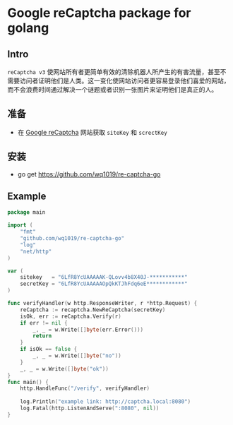 # Google reCaptcha package for golang

## Intro
`reCaptcha v3` 使网站所有者更简单有效的清除机器人所产生的有害流量，甚至不需要访问者证明他们是人类。这一变化使网站访问者更容易登录他们喜爱的网站，而不会浪费时间通过解决一个谜题或者识别一张图片来证明他们是真正的人。

## 准备
- 在 [Google reCaptcha](https://www.google.com/recaptcha/admin "google reCaptcha admin") 网站获取 `siteKey` 和 `screctKey`

## 安装
- go get https://github.com/wq1019/re-captcha-go

## Example
``` go
package main

import (
	"fmt"
	"github.com/wq1019/re-captcha-go"
	"log"
	"net/http"
)

var (
	sitekey   = "6LfR8YcUAAAAAK-QLovv4b8X40J-***********"
	secretKey = "6LfR8YcUAAAAAOpQkKTJhFdq6eE************"
)

func verifyHandler(w http.ResponseWriter, r *http.Request) {
	reCaptcha := recaptcha.NewReCaptcha(secretKey)
	isOk, err := reCaptcha.Verify(r)
	if err != nil {
		_, _ = w.Write([]byte(err.Error()))
		return
	}
	if isOk == false {
		_, _ = w.Write([]byte("no"))
	}
	_, _ = w.Write([]byte("ok"))
}
func main() {
	http.HandleFunc("/verify", verifyHandler)
	
	log.Println("example link: http://captcha.local:8080")
	log.Fatal(http.ListenAndServe(":8080", nil))
}
```